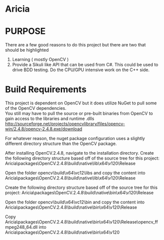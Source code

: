 Aricia
======

PURPOSE
===================
There are a few good reasons to do this project but there are two that should be highlighted
1. Learning ( mostly OpenCV )
2. Provide a Sikuli like API that can be used from C#.  This could be used to drive BDD testing. Do the CPU/GPU intensive work on the C++ side.

Build Requirements
===================

This project is dependent on OpenCV but it does utilize NuGet to pull some of the OpenCV dependencies.  
You still may have to pull the source or pre-built binaries from OpenCV to gain access to the libraries and runtime .dlls
http://sourceforge.net/projects/opencvlibrary/files/opencv-win/2.4.8/opencv-2.4.8.exe/download

For whatever reason, the nuget package configuration uses a slightly different directory structure than the OpenCV package.  

After installing OpenCV.2.4.8, navigate to the installation directory.  Create the following directory structure based off of the source tree for this project:
Aricia\packages\OpenCV.2.4.8\build\native\lib\x64\v120\Release

Open the folder opencv\build\x64\vc12\libs and copy the content into Aricia\packages\OpenCV.2.4.8\build\native\lib\x64\v120\Release

Create the following directory structure based off of the source tree for this project:
Aricia\packages\OpenCV.2.4.8\build\native\bin\x64\v120\Release

Open the folder opencv\build\x64\vc12\bin and copy the content into Aricia\packages\OpenCV.2.4.8\build\native\bin\x64\v120\Release

Copy Aricia\packages\OpenCV.2.4.8\build\native\bin\x64\v120\Release\opencv_ffmpeg248_64.dll into Aricia\packages\OpenCV.2.4.8\build\native\bin\x64\v120
